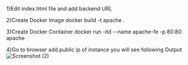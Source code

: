 1}Edit index.html file and add backend URL

2}Create Docker Image
    docker build -t apache .
    
3}Create Docker Container
    docker run -itd --name apache-fe -p 80:80 apache

4}Go to browser add public ip of instance you will see following Output
    ![Screenshot (2)](https://github.com/user-attachments/assets/ecd80266-35dc-48df-ba85-2814b9b599f8)

   
